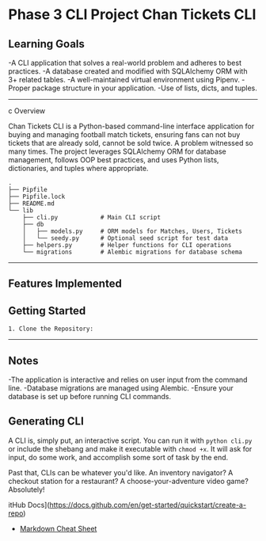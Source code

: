 # Phase 3 CLI Project Chan Tickets CLI

## Learning Goals

-A CLI application that solves a real-world problem and adheres to best practices.
-A database created and modified with SQLAlchemy ORM with 3+ related tables.
-A well-maintained virtual environment using Pipenv.
-Proper package structure in your application.
-Use of lists, dicts, and tuples.

***

c Overview

Chan Tickets CLI is a Python-based command-line interface application for buying and managing football match tickets, ensuring fans can not buy tickets that are already sold, cannot be sold twice. A problem witnessed so many times. The project leverages SQLAlchemy ORM for database management, follows OOP best practices, and uses Python lists, dictionaries, and tuples where appropriate.

```console
.
├── Pipfile
├── Pipfile.lock
├── README.md
└── lib
    ├── cli.py            # Main CLI script
    ├── db
    │   ├── models.py     # ORM models for Matches, Users, Tickets
    │   └── seedy.py      # Optional seed script for test data
    ├── helpers.py        # Helper functions for CLI operations
    └── migrations        # Alembic migrations for database schema

```

***

## Features Implemented 


## Getting Started

```
1. Clone the Repository:
```

***
## Notes

-The application is interactive and relies on user input from the command line.
-Database migrations are managed using Alembic.
-Ensure your database is set up before running CLI commands.

## Generating  CLI

A CLI is, simply put, an interactive script. You can run it with `python cli.py`
or include the shebang and make it executable with `chmod +x`. It will ask for
input, do some work, and accomplish some sort of task by the end.

Past that, CLIs can be whatever you'd like. An inventory navigator? A checkout
station for a restaurant? A choose-your-adventure video game? Absolutely!

itHub Docs](https://docs.github.com/en/get-started/quickstart/create-a-repo)
- [Markdown Cheat Sheet](https://www.markdownguide.org/cheat-sheet/)
